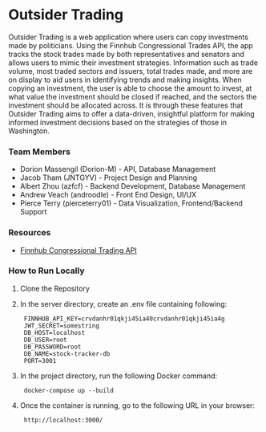# Outsider Trading
Outsider Trading is a web application where users can copy investments made by politicians. Using the Finnhub Congressional Trades API, the app tracks the stock trades made by both representatives and senators and allows users to mimic their investment strategies. Information such as trade volume, most traded sectors and issuers, total trades made, and more are on display to aid users in identifying trends and making insights. When copying an investment, the user is able to choose the amount to invest, at what value the investment should be closed if reached, and the sectors the investment should be allocated across. It is through these features that Outsider Trading aims to offer a data-driven, insightful platform for making informed investment decisions based on the strategies of those in Washington.

### Team Members
- Dorion Massengil (Dorion-M) - API, Database Management
- Jacob Tham (JNTGYV) - Project Design and Planning
- Albert Zhou (azfcf) - Backend Development, Database Management
- Andrew Veach (androodle) - Front End Design, UI/UX
- Pierce Terry (pierceterry01) - Data Visualization, Frontend/Backend Support

### Resources
- [Finnhub Congressional Trading API](https://finnhub.io/docs/api/congressional-trading)


### How to Run Locally
1. Clone the Repository
2. In the server directory, create an .env file containing following:

        FINNHUB_API_KEY=crvdanhr01qkji45ia40crvdanhr01qkji45ia4g
        JWT_SECRET=somestring
        DB_HOST=localhost
        DB_USER=root
        DB_PASSWORD=root
        DB_NAME=stock-tracker-db
        PORT=3001
3. In the project directory, run the following Docker command:

        docker-compose up --build

4. Once the container is running, go to the following URL in your browser:

        http://localhost:3000/
        

